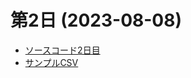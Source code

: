 # 第2日 (2023-08-08)

* [ソースコード2日目](./https://docs.google.com/document/d/1o4fZ6wImCKf_D2eygPTSKiYVji7OVVyped9yeJOnrps/edit?usp=sharing)
* [サンプルCSV](./koudai.csv)
